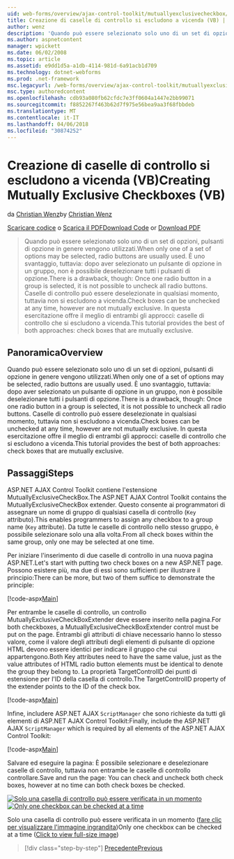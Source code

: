 ```yaml
---
uid: web-forms/overview/ajax-control-toolkit/mutuallyexclusivecheckbox/creating-mutually-exclusive-checkboxes-vb
title: Creazione di caselle di controllo si escludono a vicenda (VB) | Documenti Microsoft
author: wenz
description: 'Quando può essere selezionato solo uno di un set di opzioni, pulsanti di opzione in genere vengono utilizzati. È uno svantaggio, tuttavia: dopo aver selezionato un pulsante di opzione in un gruppo,...'
ms.author: aspnetcontent
manager: wpickett
ms.date: 06/02/2008
ms.topic: article
ms.assetid: e9dd1d5a-a1db-4114-981d-6a91acb1d709
ms.technology: dotnet-webforms
ms.prod: .net-framework
msc.legacyurl: /web-forms/overview/ajax-control-toolkit/mutuallyexclusivecheckbox/creating-mutually-exclusive-checkboxes-vb
msc.type: authoredcontent
ms.openlocfilehash: cdb93a080fb62cfdc7e3ff0604a1447e2bb99071
ms.sourcegitcommit: f8852267f463b62d7f975e56bea9aa3f68fbbdeb
ms.translationtype: MT
ms.contentlocale: it-IT
ms.lasthandoff: 04/06/2018
ms.locfileid: "30874252"
---
```

<a name="creating-mutually-exclusive-checkboxes-vb"></a><span data-ttu-id="c1bdd-104">Creazione di caselle di controllo si escludono a vicenda (VB)</span><span class="sxs-lookup"><span data-stu-id="c1bdd-104">Creating Mutually Exclusive Checkboxes (VB)</span></span>
====================
<span data-ttu-id="c1bdd-105">da [Christian Wenz](https://github.com/wenz)</span><span class="sxs-lookup"><span data-stu-id="c1bdd-105">by [Christian Wenz](https://github.com/wenz)</span></span>

<span data-ttu-id="c1bdd-106">[Scaricare codice](http://download.microsoft.com/download/9/3/f/93f8daea-bebd-4821-833b-95205389c7d0/MutuallyExclusiveCheckBox0.vb.zip) o [Scarica il PDF](http://download.microsoft.com/download/b/6/a/b6ae89ee-df69-4c87-9bfb-ad1eb2b23373/mutuallyexclusivecheckbox0VB.pdf)</span><span class="sxs-lookup"><span data-stu-id="c1bdd-106">[Download Code](http://download.microsoft.com/download/9/3/f/93f8daea-bebd-4821-833b-95205389c7d0/MutuallyExclusiveCheckBox0.vb.zip) or [Download PDF](http://download.microsoft.com/download/b/6/a/b6ae89ee-df69-4c87-9bfb-ad1eb2b23373/mutuallyexclusivecheckbox0VB.pdf)</span></span>

> <span data-ttu-id="c1bdd-107">Quando può essere selezionato solo uno di un set di opzioni, pulsanti di opzione in genere vengono utilizzati.</span><span class="sxs-lookup"><span data-stu-id="c1bdd-107">When only one of a set of options may be selected, radio buttons are usually used.</span></span> <span data-ttu-id="c1bdd-108">È uno svantaggio, tuttavia: dopo aver selezionato un pulsante di opzione in un gruppo, non è possibile deselezionare tutti i pulsanti di opzione.</span><span class="sxs-lookup"><span data-stu-id="c1bdd-108">There is a drawback, though: Once one radio button in a group is selected, it is not possible to uncheck all radio buttons.</span></span> <span data-ttu-id="c1bdd-109">Caselle di controllo può essere deselezionate in qualsiasi momento, tuttavia non si escludono a vicenda.</span><span class="sxs-lookup"><span data-stu-id="c1bdd-109">Check boxes can be unchecked at any time, however are not mutually exclusive.</span></span> <span data-ttu-id="c1bdd-110">In questa esercitazione offre il meglio di entrambi gli approcci: caselle di controllo che si escludono a vicenda.</span><span class="sxs-lookup"><span data-stu-id="c1bdd-110">This tutorial provides the best of both approaches: check boxes that are mutually exclusive.</span></span>


## <a name="overview"></a><span data-ttu-id="c1bdd-111">Panoramica</span><span class="sxs-lookup"><span data-stu-id="c1bdd-111">Overview</span></span>

<span data-ttu-id="c1bdd-112">Quando può essere selezionato solo uno di un set di opzioni, pulsanti di opzione in genere vengono utilizzati.</span><span class="sxs-lookup"><span data-stu-id="c1bdd-112">When only one of a set of options may be selected, radio buttons are usually used.</span></span> <span data-ttu-id="c1bdd-113">È uno svantaggio, tuttavia: dopo aver selezionato un pulsante di opzione in un gruppo, non è possibile deselezionare tutti i pulsanti di opzione.</span><span class="sxs-lookup"><span data-stu-id="c1bdd-113">There is a drawback, though: Once one radio button in a group is selected, it is not possible to uncheck all radio buttons.</span></span> <span data-ttu-id="c1bdd-114">Caselle di controllo può essere deselezionate in qualsiasi momento, tuttavia non si escludono a vicenda.</span><span class="sxs-lookup"><span data-stu-id="c1bdd-114">Check boxes can be unchecked at any time, however are not mutually exclusive.</span></span> <span data-ttu-id="c1bdd-115">In questa esercitazione offre il meglio di entrambi gli approcci: caselle di controllo che si escludono a vicenda.</span><span class="sxs-lookup"><span data-stu-id="c1bdd-115">This tutorial provides the best of both approaches: check boxes that are mutually exclusive.</span></span>

## <a name="steps"></a><span data-ttu-id="c1bdd-116">Passaggi</span><span class="sxs-lookup"><span data-stu-id="c1bdd-116">Steps</span></span>

<span data-ttu-id="c1bdd-117">ASP.NET AJAX Control Toolkit contiene l'estensione MutuallyExclusiveCheckBox.</span><span class="sxs-lookup"><span data-stu-id="c1bdd-117">The ASP.NET AJAX Control Toolkit contains the MutuallyExclusiveCheckBox extender.</span></span> <span data-ttu-id="c1bdd-118">Questo consente ai programmatori di assegnare un nome di gruppo di qualsiasi casella di controllo (`Key` attributo).</span><span class="sxs-lookup"><span data-stu-id="c1bdd-118">This enables programmers to assign any checkbox to a group name (`Key` attribute).</span></span> <span data-ttu-id="c1bdd-119">Da tutte le caselle di controllo nello stesso gruppo, è possibile selezionare solo una alla volta.</span><span class="sxs-lookup"><span data-stu-id="c1bdd-119">From all check boxes within the same group, only one may be selected at one time.</span></span>

<span data-ttu-id="c1bdd-120">Per iniziare l'inserimento di due caselle di controllo in una nuova pagina ASP.NET.</span><span class="sxs-lookup"><span data-stu-id="c1bdd-120">Let's start with putting two check boxes on a new ASP.NET page.</span></span> <span data-ttu-id="c1bdd-121">Possono esistere più, ma due di essi sono sufficienti per illustrare il principio:</span><span class="sxs-lookup"><span data-stu-id="c1bdd-121">There can be more, but two of them suffice to demonstrate the principle:</span></span>

[!code-aspx[Main](creating-mutually-exclusive-checkboxes-vb/samples/sample1.aspx)]

<span data-ttu-id="c1bdd-122">Per entrambe le caselle di controllo, un controllo MutuallyExclusiveCheckBoxExtender deve essere inserito nella pagina.</span><span class="sxs-lookup"><span data-stu-id="c1bdd-122">For both checkboxes, a MutuallyExclusiveCheckBoxExtender control must be put on the page.</span></span> <span data-ttu-id="c1bdd-123">Entrambi gli attributi di chiave necessario hanno lo stesso valore, come il valore degli attributi degli elementi di pulsante di opzione HTML devono essere identici per indicare il gruppo che cui appartengono.</span><span class="sxs-lookup"><span data-stu-id="c1bdd-123">Both Key attributes need to have the same value, just as the value attributes of HTML radio button elements must be identical to denote the group they belong to.</span></span> <span data-ttu-id="c1bdd-124">La proprietà TargetControlID dei punti di estensione per l'ID della casella di controllo.</span><span class="sxs-lookup"><span data-stu-id="c1bdd-124">The TargetControlID property of the extender points to the ID of the check box.</span></span>

[!code-aspx[Main](creating-mutually-exclusive-checkboxes-vb/samples/sample2.aspx)]

<span data-ttu-id="c1bdd-125">Infine, includere ASP.NET AJAX `ScriptManager` che sono richieste da tutti gli elementi di ASP.NET AJAX Control Toolkit:</span><span class="sxs-lookup"><span data-stu-id="c1bdd-125">Finally, include the ASP.NET AJAX `ScriptManager` which is required by all elements of the ASP.NET AJAX Control Toolkit:</span></span>

[!code-aspx[Main](creating-mutually-exclusive-checkboxes-vb/samples/sample3.aspx)]

<span data-ttu-id="c1bdd-126">Salvare ed eseguire la pagina: È possibile selezionare e deselezionare caselle di controllo, tuttavia non entrambe le caselle di controllo controllare.</span><span class="sxs-lookup"><span data-stu-id="c1bdd-126">Save and run the page: You can check and uncheck both check boxes, however at no time can both check boxes be checked.</span></span>


<span data-ttu-id="c1bdd-127">[![Solo una casella di controllo può essere verificata in un momento](creating-mutually-exclusive-checkboxes-vb/_static/image2.png)](creating-mutually-exclusive-checkboxes-vb/_static/image1.png)</span><span class="sxs-lookup"><span data-stu-id="c1bdd-127">[![Only one checkbox can be checked at a time](creating-mutually-exclusive-checkboxes-vb/_static/image2.png)](creating-mutually-exclusive-checkboxes-vb/_static/image1.png)</span></span>

<span data-ttu-id="c1bdd-128">Solo una casella di controllo può essere verificata in un momento ([fare clic per visualizzare l'immagine ingrandita](creating-mutually-exclusive-checkboxes-vb/_static/image3.png))</span><span class="sxs-lookup"><span data-stu-id="c1bdd-128">Only one checkbox can be checked at a time ([Click to view full-size image](creating-mutually-exclusive-checkboxes-vb/_static/image3.png))</span></span>

> [!div class="step-by-step"]
> [<span data-ttu-id="c1bdd-129">Precedente</span><span class="sxs-lookup"><span data-stu-id="c1bdd-129">Previous</span></span>](creating-mutually-exclusive-checkboxes-cs.md)
